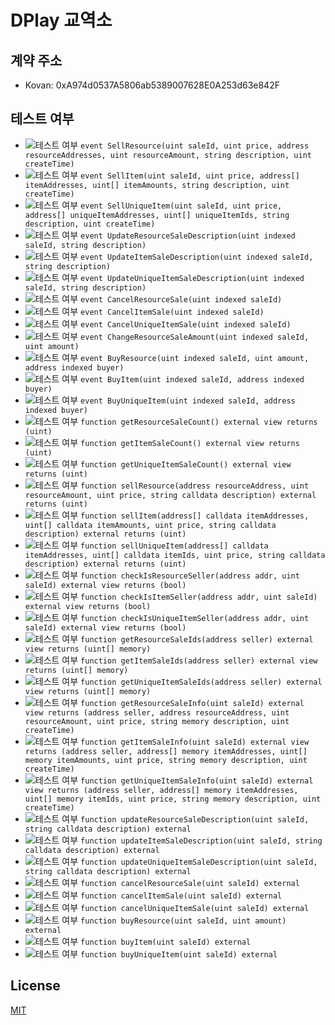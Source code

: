 # DPlay 교역소

## 계약 주소
- Kovan: 0xA974d0537A5806ab5389007628E0A253d63e842F

## 테스트 여부
- ![테스트 여부](https://img.shields.io/badge/테스트%20여부-yes-brightgreen.svg) `event SellResource(uint saleId, uint price, address resourceAddresses, uint resourceAmount, string description, uint createTime)`
- ![테스트 여부](https://img.shields.io/badge/테스트%20여부-yes-brightgreen.svg) `event SellItem(uint saleId, uint price, address[] itemAddresses, uint[] itemAmounts, string description, uint createTime)`
- ![테스트 여부](https://img.shields.io/badge/테스트%20여부-yes-brightgreen.svg) `event SellUniqueItem(uint saleId, uint price, address[] uniqueItemAddresses, uint[] uniqueItemIds, string description, uint createTime)`
- ![테스트 여부](https://img.shields.io/badge/테스트%20여부-no-red.svg) `event UpdateResourceSaleDescription(uint indexed saleId, string description)`
- ![테스트 여부](https://img.shields.io/badge/테스트%20여부-no-red.svg) `event UpdateItemSaleDescription(uint indexed saleId, string description)`
- ![테스트 여부](https://img.shields.io/badge/테스트%20여부-no-red.svg) `event UpdateUniqueItemSaleDescription(uint indexed saleId, string description)`
- ![테스트 여부](https://img.shields.io/badge/테스트%20여부-no-red.svg) `event CancelResourceSale(uint indexed saleId)`
- ![테스트 여부](https://img.shields.io/badge/테스트%20여부-no-red.svg) `event CancelItemSale(uint indexed saleId)`
- ![테스트 여부](https://img.shields.io/badge/테스트%20여부-no-red.svg) `event CancelUniqueItemSale(uint indexed saleId)`
- ![테스트 여부](https://img.shields.io/badge/테스트%20여부-no-red.svg) `event ChangeResourceSaleAmount(uint indexed saleId, uint amount)`
- ![테스트 여부](https://img.shields.io/badge/테스트%20여부-no-red.svg) `event BuyResource(uint indexed saleId, uint amount, address indexed buyer)`
- ![테스트 여부](https://img.shields.io/badge/테스트%20여부-no-red.svg) `event BuyItem(uint indexed saleId, address indexed buyer)`
- ![테스트 여부](https://img.shields.io/badge/테스트%20여부-no-red.svg) `event BuyUniqueItem(uint indexed saleId, address indexed buyer)`
- ![테스트 여부](https://img.shields.io/badge/테스트%20여부-yes-brightgreen.svg) `function getResourceSaleCount() external view returns (uint)`
- ![테스트 여부](https://img.shields.io/badge/테스트%20여부-yes-brightgreen.svg) `function getItemSaleCount() external view returns (uint)`
- ![테스트 여부](https://img.shields.io/badge/테스트%20여부-yes-brightgreen.svg) `function getUniqueItemSaleCount() external view returns (uint)`
- ![테스트 여부](https://img.shields.io/badge/테스트%20여부-yes-brightgreen.svg) `function sellResource(address resourceAddress, uint resourceAmount, uint price, string calldata description) external returns (uint)`
- ![테스트 여부](https://img.shields.io/badge/테스트%20여부-yes-brightgreen.svg) `function sellItem(address[] calldata itemAddresses, uint[] calldata itemAmounts, uint price, string calldata description) external returns (uint)`
- ![테스트 여부](https://img.shields.io/badge/테스트%20여부-yes-brightgreen.svg) `function sellUniqueItem(address[] calldata itemAddresses, uint[] calldata itemIds, uint price, string calldata description) external returns (uint)`
- ![테스트 여부](https://img.shields.io/badge/테스트%20여부-yes-brightgreen.svg) `function checkIsResourceSeller(address addr, uint saleId) external view returns (bool)`
- ![테스트 여부](https://img.shields.io/badge/테스트%20여부-yes-brightgreen.svg) `function checkIsItemSeller(address addr, uint saleId) external view returns (bool)`
- ![테스트 여부](https://img.shields.io/badge/테스트%20여부-yes-brightgreen.svg) `function checkIsUniqueItemSeller(address addr, uint saleId) external view returns (bool)`
- ![테스트 여부](https://img.shields.io/badge/테스트%20여부-yes-brightgreen.svg) `function getResourceSaleIds(address seller) external view returns (uint[] memory)`
- ![테스트 여부](https://img.shields.io/badge/테스트%20여부-yes-brightgreen.svg) `function getItemSaleIds(address seller) external view returns (uint[] memory)`
- ![테스트 여부](https://img.shields.io/badge/테스트%20여부-yes-brightgreen.svg) `function getUniqueItemSaleIds(address seller) external view returns (uint[] memory)`
- ![테스트 여부](https://img.shields.io/badge/테스트%20여부-yes-brightgreen.svg) `function getResourceSaleInfo(uint saleId) external view returns (address seller, address resourceAddress, uint resourceAmount, uint price, string memory description, uint createTime)`
- ![테스트 여부](https://img.shields.io/badge/테스트%20여부-yes-brightgreen.svg) `function getItemSaleInfo(uint saleId) external view returns (address seller, address[] memory itemAddresses, uint[] memory itemAmounts, uint price, string memory description, uint createTime)`
- ![테스트 여부](https://img.shields.io/badge/테스트%20여부-yes-brightgreen.svg) `function getUniqueItemSaleInfo(uint saleId) external view returns (address seller, address[] memory itemAddresses, uint[] memory itemIds, uint price, string memory description, uint createTime)`
- ![테스트 여부](https://img.shields.io/badge/테스트%20여부-no-red.svg) `function updateResourceSaleDescription(uint saleId, string calldata description) external`
- ![테스트 여부](https://img.shields.io/badge/테스트%20여부-no-red.svg) `function updateItemSaleDescription(uint saleId, string calldata description) external`
- ![테스트 여부](https://img.shields.io/badge/테스트%20여부-no-red.svg) `function updateUniqueItemSaleDescription(uint saleId, string calldata description) external`
- ![테스트 여부](https://img.shields.io/badge/테스트%20여부-no-red.svg) `function cancelResourceSale(uint saleId) external`
- ![테스트 여부](https://img.shields.io/badge/테스트%20여부-no-red.svg) `function cancelItemSale(uint saleId) external`
- ![테스트 여부](https://img.shields.io/badge/테스트%20여부-no-red.svg) `function cancelUniqueItemSale(uint saleId) external`
- ![테스트 여부](https://img.shields.io/badge/테스트%20여부-no-red.svg) `function buyResource(uint saleId, uint amount) external`
- ![테스트 여부](https://img.shields.io/badge/테스트%20여부-no-red.svg) `function buyItem(uint saleId) external`
- ![테스트 여부](https://img.shields.io/badge/테스트%20여부-no-red.svg) `function buyUniqueItem(uint saleId) external`

## License
[MIT](LICENSE)